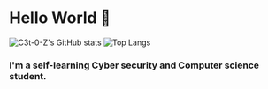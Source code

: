 # Hello World 🐋

![C3t-0-Z's GitHub stats](https://github-readme-stats.vercel.app/api?username=C3t-0&show_icons=true&theme=dark)
![Top Langs](https://github-readme-stats.vercel.app/api/top-langs/?username=C3t-0&hide_progress=true)

### I'm a  self-learning  Cyber security  and Computer science student.


